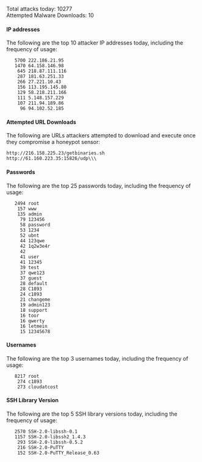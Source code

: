 Total attacks today: 10277  
Attempted Malware Downloads: 10 

#### IP addresses
The following are the top 10 attacker IP addresses today, including the frequency of usage:
```
   5700 222.186.21.95
   1470 64.158.146.98
    645 218.87.111.116
    287 181.63.251.33
    266 27.221.10.43
    156 113.195.145.80
    129 58.218.211.166
    111 5.148.157.229
    107 211.94.189.86
     96 94.102.52.185
```

#### Attempted URL Downloads
The following are URLs attackers attempted to download and execute once they compromise a honeypot sensor:
```
http://216.158.225.23/getbinaries.sh
http://61.160.223.35:15826/udp\\\
```

#### Passwords
The following are the top 25 passwords today, including the frequency of usage:
```
   2494 root
    157 www
    135 admin
     79 123456
     58 password
     53 1234
     52 ubnt
     44 123qwe
     42 1q2w3e4r
     42 
     41 user
     41 12345
     39 test
     37 qwe123
     37 guest
     28 default
     28 C1893
     24 c1893
     21 changeme
     19 admin123
     18 support
     16 toor
     16 qwerty
     16 letmein
     15 12345678
```

#### Usernames
The following are the top 3 usernames today, including the frequency of usage:
```
   8217 root
    274 c1893
    273 cloudatcost
```

#### SSH Library Version
The following are the top 5 SSH library versions today, including the frequency of usage:
```
   2570 SSH-2.0-libssh-0.1
   1157 SSH-2.0-libssh2_1.4.3
    293 SSH-2.0-libssh-0.5.2
    216 SSH-2.0-PuTTY
    152 SSH-2.0-PuTTY_Release_0.63
```
